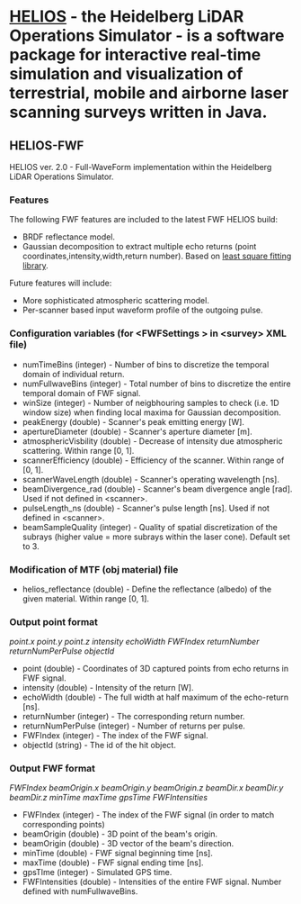 # [HELIOS](http://www.geog.uni-heidelberg.de/gis/helios_en.html) - the Heidelberg LiDAR Operations Simulator - is a software package for interactive real-time simulation and visualization of terrestrial, mobile and airborne laser scanning surveys written in Java.

## HELIOS-FWF
HELIOS ver. 2.0 - Full-WaveForm implementation within the Heidelberg LiDAR Operations Simulator.

### Features

The following FWF features are included to the latest FWF HELIOS build:
- BRDF reflectance model.
- Gaussian decomposition to extract multiple echo returns (point coordinates,intensity,width,return number). Based on <a href="https://github.com/odinsbane/least-squares-in-java">least square fitting library</a>.
 
Future features will include:
- More sophisticated atmospheric scattering model.
- Per-scanner based input waveform profile of the outgoing pulse.
 
### Configuration variables (for \<FWFSettings \> in \<survey\> XML file)
- numTimeBins (integer) - Number of bins to discretize the temporal domain of individual return.
- numFullwaveBins (integer) - Total number of bins to discretize the entire temporal domain of FWF signal.
- winSize (integer) - Number of neigbhouring samples to check (i.e. 1D window size) when finding local maxima for Gaussian decomposition.
- peakEnergy (double) - Scanner's peak emitting energy [W].
- apertureDiameter (double) - Scanner's aperture diameter [m].
- atmosphericVisbility (double) - Decrease of intensity due atmospheric scattering. Within range [0, 1].
- scannerEfficiency (double) - Efficiency of the scanner. Within range of [0, 1]. 
- scannerWaveLength (double) - Scanner's operating wavelength [ns].
- beamDivergence_rad (double) - Scanner's beam divergence angle [rad].  Used if not defined in \<scanner>.
- pulseLength_ns (double) - Scanner's pulse length [ns]. Used if not defined in \<scanner>.
- beamSampleQuality (integer) - Quality of spatial discretization of the subrays (higher value = more subrays within the laser cone). Default set to 3.

### Modification of MTF (obj material) file

 - helios_reflectance (double) - Define the reflectance (albedo) of the given material. Within range [0, 1].

### Output point format

*point.x point.y point.z intensity echoWidth FWFIndex returnNumber returnNumPerPulse objectId*

- point (double) - Coordinates of 3D captured points from echo returns in FWF signal.
- intensity (double) - Intensity of the return [W].
- echoWidth (double) - The full width at half maximum of the echo-return [ns].
- returnNumber (integer) - The corresponding return number.
- returnNumPerPulse (integer) - Number of returns per pulse.
- FWFIndex (integer) - The index of the FWF signal.
- objectId (string) - The id of the hit object.

### Output FWF format

*FWFIndex beamOrigin.x beamOrigin.y beamOrigin.z beamDir.x beamDir.y beamDir.z minTime maxTime gpsTime FWFIntensities*

- FWFIndex (integer) - The index of the FWF signal (in order to match corresponding points)
- beamOrigin (double) - 3D point of the beam's origin.
- beamOrigin (double) - 3D vector of the beam's direction.
- minTime (double) - FWF signal beginning time [ns].
- maxTime (double) - FWF signal ending time [ns].
- gpsTIme (integer) - Simulated GPS time.
- FWFIntensities (double) - Intensities of the entire FWF signal. Number defined with numFullwaveBins.
